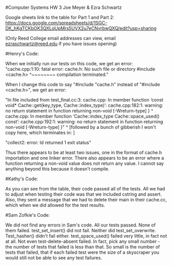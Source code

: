 #Computer Systems HW 3 
Joe Meyer & Ezra Schwartz

Google sheets link to the table for Part 1 and Part 2:
https://docs.google.com/spreadsheets/d/1SGC-DK_hKgTCKbOK3QXLqUpMrs5UVX2u7eCNvrbwQXQ/edit?usp=sharing

(Only Reed College email addresses can view, email ezraschwartz@reed.edu if you have issues opening)

#Henry's Code:

When we initially run our tests on this code, we get an error:
  "cache.cpp:1:10: fatal error: cache.h: No such file or directory
   #include <cache.h>
            ^~~~~~~~~
  compilation terminated."
  
When I change this code to say "#include "cache.h" instead of "#include <cache.h>", we get an error:

  "In file included from test_final.cc:3:
  cache.cpp: In member function ‘const void* Cache::get(key_type, Cache::index_type)’:
  cache.cpp:182:1: warning: no return statement in function returning non-void [-Wreturn-type]
   }
   ^
  cache.cpp: In member function ‘Cache::index_type Cache::space_used() const’:
  cache.cpp:192:1: warning: no return statement in function returning non-void [-Wreturn-type]
   }"
   ^
  [followed by a bunch of gibberish I won't copy here, which terminates in: ]
  
  "collect2: error: ld returned 1 exit status"

Thus there appears to be at least two issues, one in the format of cache.h importation and one linker error. There also appears to be an error where a function returning a non-void value does not return any value. I cannot say anything beyond this because it doesn't compile.

#Kathy's Code:

As you can see from the table, their code passed all of the tests.  All we had to adjust when testing their code was that we included cstring and assert.  Also, they sent a message that we had to delete their main in their cache.cc, which when we did allowed for the test results.

#Sam Zofkie's Code:

We did not find any errors in Sam's code. All our tests passed. None of them failed. test_set_insert() did not fail. Neither did test_set_overwrite. Test_hasher() didn't fail either. test_space_used() failed very little, in fact not at all. Not even test-delete-absent failed. In fact, pick any small number - the number of tests that failed is less than that. So small is the number of tests that failed, that if each failed test were the size of a skyscraper you would still not be able to see any test failures.



